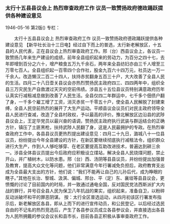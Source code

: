 ### 太行十五县县议会上  热烈审查政府工作  议员一致赞扬政府德政踊跃提供各种建设意见

1946-05-16
第2版()
专栏：

　　太行十五县县议会上
    热烈审查政府工作
    议员一致赞扬政府德政踊跃提供各种建设意见
    【新华社长治十三日电】经过自下而上的普选，太行新老解放区，十五县的人民代表，正在县议会上热烈审查政府工作。邢（台）西县议会上，各议员一致赞扬几年来生产建设的成绩，前年全县组织起来的劳动力，为百分之四十七，去年即增到百分之六十，增产粮食五万九千余石，两年来全县纺妇亦由三千人增至三万零七百人。全县组织起一百零四个合作社，股金九百六十四万元，社员达一万一千余人。改造懒汉二百二十四人，扶持赤贫翻身五百三十户，大大改善了全县人民的生活。四月二十八日壶关县议会亦热烈赞扬民主政府四三、四四两年中，组织全县三万灾民生产自救渡过天灾的空前伟绩。涉县五十五位县议员特别满意政府历年认真实行减租减息做到改善了人民生活。全县仅四二年群运中，七千多个佃债户翻了身，一千多个雇工增了工资，消灭赤贫一千零五十户，使全县人民解脱了封建束缚，全县人民空前热烈的展开了大生产运动。平顺县议会议员们对民主政府领导全县人民进行查减，改造了全县村政权，予以最高的评价。豫北解放区边沿县的武陟县议会上，王定华党员以最兴奋的语调，赞扬民主政府执行武装与群运结合的正确方针，镇压了土匪黑枪，扶持武陟人民翻了身，这是人民最拥护的专政。在热烈审查政府工作中，各县县议员更热烈提出建设意见：四月二十九日，潞城八十一位县议员，纷纷提出今年全县建设的方针，在新区要继续彻底执行减租法令，组织群众进行大生产，作到人人够吃够穿、在老区要提高互助改进技术，普遍达到耕三余一。涉县全体县议员提出今后政府应积极设立煤站，解决全县人民烧煤问题，禁止开山，并广植树木，以防水患。邢（台）西、汤阴等县县议员，并纷纷提出加强普及教育，提高大众文化等问题，他们非常满意今年行署减免负担后，政府教育支出成为全县最大支出的方针，他们说：“我们不能再让自己的儿孙后代，成为睁眼的瞎子。”其他在长治、黎城、汲淇、偏城、邢台、平（定）东、襄垣等县县议会，更愤慨的讨论了目前国内的时局，并一致通过通电全国，反对国民党法西斯派扩大内战的罪行，并号召全县人民为保卫八年抗战的果实，组织起来，准备自卫，以粉碎反动派破坏和平的罪恶阴谋。
    按：太行全区普选运动，从四月初该区行署发布指示后，新老解放区各县，即从上而下的进行宣传动员，和公民登记，以后经过选民自由的不记名的热烈竞选后，产生了各县参议员成立各县参议会，并直接选出各县为人民所拥戴的参议会议长和县市长，目前各县正积极从事审查政府工作。
